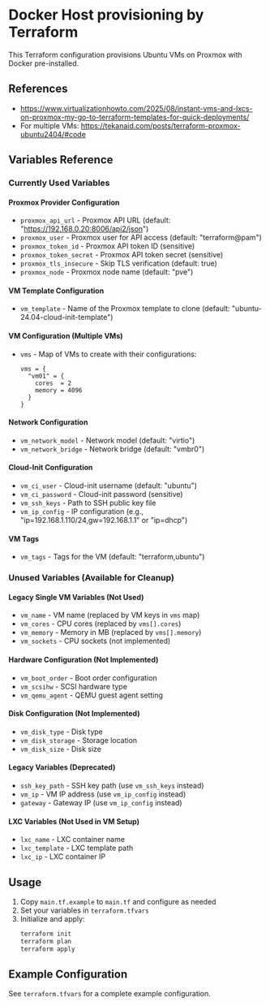 # Docker Host provisioning by Terraform

This Terraform configuration provisions Ubuntu VMs on Proxmox with Docker pre-installed.

## References

- https://www.virtualizationhowto.com/2025/08/instant-vms-and-lxcs-on-proxmox-my-go-to-terraform-templates-for-quick-deployments/
- For multiple VMs: https://tekanaid.com/posts/terraform-proxmox-ubuntu2404/#code

## Variables Reference

### Currently Used Variables

#### Proxmox Provider Configuration
- `proxmox_api_url` - Proxmox API URL (default: "https://192.168.0.20:8006/api2/json")
- `proxmox_user` - Proxmox user for API access (default: "terraform@pam")
- `proxmox_token_id` - Proxmox API token ID (sensitive)
- `proxmox_token_secret` - Proxmox API token secret (sensitive)
- `proxmox_tls_insecure` - Skip TLS verification (default: true)
- `proxmox_node` - Proxmox node name (default: "pve")

#### VM Template Configuration
- `vm_template` - Name of the Proxmox template to clone (default: "ubuntu-24.04-cloud-init-template")

#### VM Configuration (Multiple VMs)
- `vms` - Map of VMs to create with their configurations:
  ```hcl
  vms = {
    "vm01" = {
      cores  = 2
      memory = 4096
    }
  }
  ```

#### Network Configuration
- `vm_network_model` - Network model (default: "virtio")
- `vm_network_bridge` - Network bridge (default: "vmbr0")

#### Cloud-Init Configuration
- `vm_ci_user` - Cloud-init username (default: "ubuntu")
- `vm_ci_password` - Cloud-init password (sensitive)
- `vm_ssh_keys` - Path to SSH public key file
- `vm_ip_config` - IP configuration (e.g., "ip=192.168.1.110/24,gw=192.168.1.1" or "ip=dhcp")

#### VM Tags
- `vm_tags` - Tags for the VM (default: "terraform,ubuntu")

### Unused Variables (Available for Cleanup)

#### Legacy Single VM Variables (Not Used)
- `vm_name` - VM name (replaced by VM keys in `vms` map)
- `vm_cores` - CPU cores (replaced by `vms[].cores`)
- `vm_memory` - Memory in MB (replaced by `vms[].memory`)
- `vm_sockets` - CPU sockets (not implemented)

#### Hardware Configuration (Not Implemented)
- `vm_boot_order` - Boot order configuration
- `vm_scsihw` - SCSI hardware type
- `vm_qemu_agent` - QEMU guest agent setting

#### Disk Configuration (Not Implemented)
- `vm_disk_type` - Disk type
- `vm_disk_storage` - Storage location
- `vm_disk_size` - Disk size

#### Legacy Variables (Deprecated)
- `ssh_key_path` - SSH key path (use `vm_ssh_keys` instead)
- `vm_ip` - VM IP address (use `vm_ip_config` instead)
- `gateway` - Gateway IP (use `vm_ip_config` instead)

#### LXC Variables (Not Used in VM Setup)
- `lxc_name` - LXC container name
- `lxc_template` - LXC template path
- `lxc_ip` - LXC container IP

## Usage

1. Copy `main.tf.example` to `main.tf` and configure as needed
2. Set your variables in `terraform.tfvars`
3. Initialize and apply:
   ```bash
   terraform init
   terraform plan
   terraform apply
   ```

## Example Configuration

See `terraform.tfvars` for a complete example configuration.

